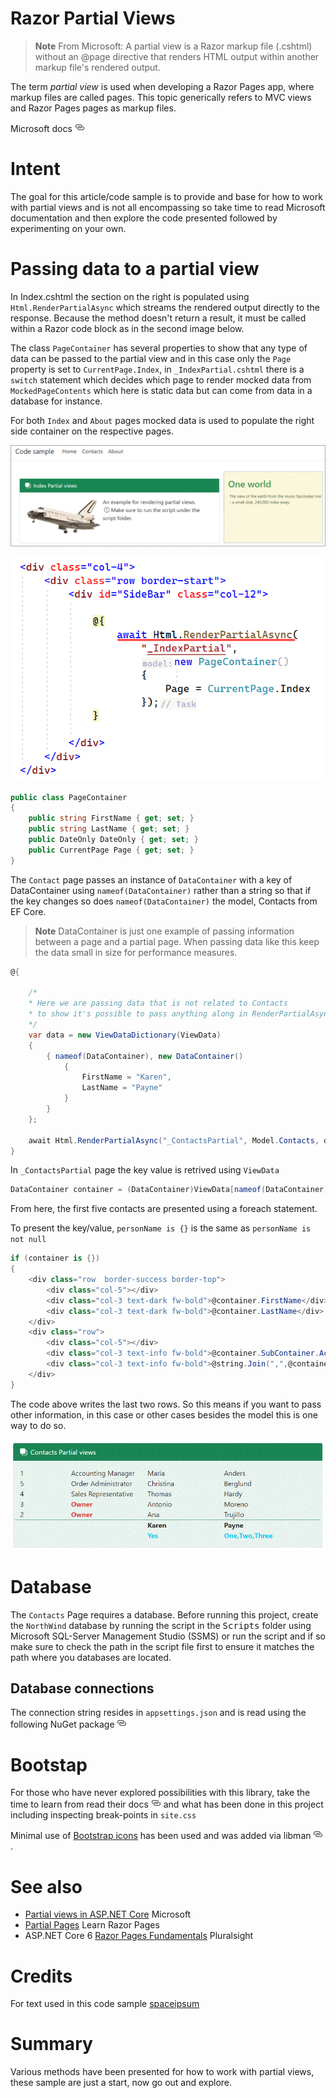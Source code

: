 ﻿# Razor Partial Views

> **Note**
> From Microsoft: A partial view is a Razor markup file (.cshtml) without an @page directive that renders HTML output within another markup file's rendered output.

The term *partial view* is used when developing a Razor Pages app, where markup files are called pages. This topic generically refers to MVC views and Razor Pages pages as markup files.

Microsoft docs [![](assets/Link_16x.png)](https://learn.microsoft.com/en-us/aspnet/core/mvc/views/partial?view=aspnetcore-6.0)

# Intent

The goal for this article/code sample is to provide and base for how to work with partial views and is not all encompassing so take time to read Microsoft documentation and then explore the code presented followed by experimenting on your own.

# Passing data to a partial view

In Index.cshtml the section on the right is populated using `Html.RenderPartialAsync` which streams the rendered output directly to the response. Because the method doesn't return a result, it must be called within a Razor code block as in the second image below.

The class `PageContainer` has several properties to show that any type of data can be passed to the partial view and in this case only the `Page` property is set to `CurrentPage.Index`, in `_IndexPartial.cshtml` there is a `switch` statement which decides which page to render mocked data from `MockedPageContents` which here is static data but can come from data in a database for instance.

For both `Index` and `About` pages mocked data is used to populate the right side container on the respective pages.

![x](assets/IndexPage.png)

![x](assets/IndexPage_1.png)

```csharp
public class PageContainer
{
    public string FirstName { get; set; }
    public string LastName { get; set; }
    public DateOnly DateOnly { get; set; }
    public CurrentPage Page { get; set; }
}
```

The `Contact` page passes an instance of `DataContainer`  with a key of DataContainer using `nameof(DataContainer)` rather than a string so that if the key changes so does `nameof(DataContainer)` the model, Contacts from EF Core.

> **Note**
> DataContainer is just one example of passing information between a page and a partial page. When passing data like this keep the data small in size for performance measures.

```csharp
@{

    /*
    * Here we are passing data that is not related to Contacts
    * to show it's possible to pass anything along in RenderPartialAsync
    */
    var data = new ViewDataDictionary(ViewData)
    {
        { nameof(DataContainer), new DataContainer()
            {
                FirstName = "Karen", 
                LastName = "Payne"
            }
        }
    };

    await Html.RenderPartialAsync("_ContactsPartial", Model.Contacts, data);
}
```

In `_ContactsPartial` page the key value is retrived using `ViewData`

```csharp
DataContainer container = (DataContainer)ViewData[nameof(DataContainer)];
```

From here, the first five contacts are presented using a foreach statement.

To present the key/value, `personName is {}` is the same as `personName is not null`

```csharp
if (container is {})
{
    <div class="row  border-success border-top">
        <div class="col-5"></div>
        <div class="col-3 text-dark fw-bold">@container.FirstName</div>
        <div class="col-3 text-dark fw-bold">@container.LastName</div>
    </div>   
    <div class="row">
        <div class="col-5"></div>
        <div class="col-3 text-info fw-bold">@container.SubContainer.Active.ToYesNo()</div>
        <div class="col-3 text-info fw-bold">@string.Join(",",@container.SubContainer.Items)</div>
    </div>   
}
```

The code above writes the last two rows. So this means if you want to pass other information, in this case or other cases besides the model this is one way to do so.

![x](assets/DataContainerArea.png)


# Database

The `Contacts` Page requires a database. Before running this project, create the `NorthWind` database by running the script in the <kbd>Scripts</kbd> folder using Microsoft SQL-Server Management Studio (SSMS) or run the script and if so make sure to check the path in the script file first to ensure it matches the path where you databases are located.

## Database connections

The connection string resides in `appsettings.json` and is read using the following NuGet package [![](assets/Link_16x.png)](https://www.nuget.org/packages/ConfigurationLibrary/)

# Bootstap

For those who have never explored possibilities with this library, take the time to learn from read their docs [![](assets/Link_16x.png)](https://getbootstrap.com/docs/5.0/getting-started/introduction/) and what has been done in this project including inspecting break-points in `site.css`

Minimal use of [Bootstrap icons](https://icons.getbootstrap.com/) has been used and was added via libman [![](assets/Link_16x.png)](https://learn.microsoft.com/en-us/aspnet/core/client-side/libman/libman-vs?view=aspnetcore-6.0).

# See also

- [Partial views in ASP.NET Core](https://learn.microsoft.com/en-us/aspnet/core/mvc/views/partial?view=aspnetcore-6.0) Microsoft
- [Partial Pages](https://www.learnrazorpages.com/razor-pages/partial-pages) Learn Razor Pages
- ASP.NET Core 6 [Razor Pages Fundamentals](https://app.pluralsight.com/library/courses/asp-dot-net-core-6-razor-pages-fundamentals/table-of-contents) Pluralsight


# Credits

For text used in this code sample [spaceipsum](https://github.com/seanherron/spaceipsum)

# Summary

Various methods have been presented for how to work with partial views, these sample are just a start, now go out and explore.
